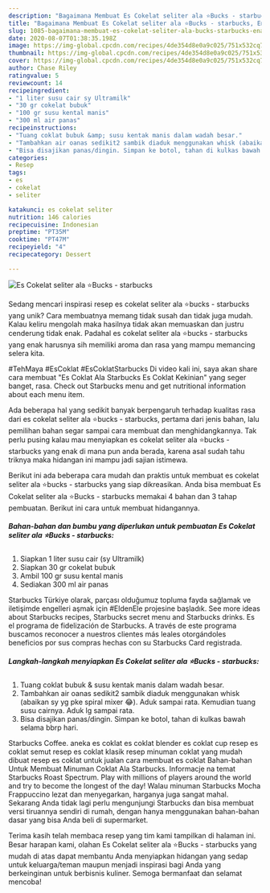 ```yaml
---
description: "Bagaimana Membuat Es Cokelat seliter ala ⭐️Bucks - starbucks, Enak"
title: "Bagaimana Membuat Es Cokelat seliter ala ⭐️Bucks - starbucks, Enak"
slug: 1085-bagaimana-membuat-es-cokelat-seliter-ala-bucks-starbucks-enak
date: 2020-08-07T01:38:35.198Z
image: https://img-global.cpcdn.com/recipes/4de354d8e0a9c025/751x532cq70/es-cokelat-seliter-ala-⭐️bucks-starbucks-foto-resep-utama.jpg
thumbnail: https://img-global.cpcdn.com/recipes/4de354d8e0a9c025/751x532cq70/es-cokelat-seliter-ala-⭐️bucks-starbucks-foto-resep-utama.jpg
cover: https://img-global.cpcdn.com/recipes/4de354d8e0a9c025/751x532cq70/es-cokelat-seliter-ala-⭐️bucks-starbucks-foto-resep-utama.jpg
author: Chase Riley
ratingvalue: 5
reviewcount: 14
recipeingredient:
- "1 liter susu cair sy Ultramilk"
- "30 gr cokelat bubuk"
- "100 gr susu kental manis"
- "300 ml air panas"
recipeinstructions:
- "Tuang coklat bubuk &amp; susu kentak manis dalam wadah besar."
- "Tambahkan air oanas sedikit2 sambik diaduk menggunakan whisk (abaikan sy yg pke spiral mixer 😂). Aduk sampai rata. Kemudian tuang susu cairnya. Aduk lg sampai rata."
- "Bisa disajikan panas/dingin. Simpan ke botol, tahan di kulkas bawah selama bbrp hari."
categories:
- Resep
tags:
- es
- cokelat
- seliter

katakunci: es cokelat seliter 
nutrition: 146 calories
recipecuisine: Indonesian
preptime: "PT35M"
cooktime: "PT47M"
recipeyield: "4"
recipecategory: Dessert

---
```



![Es Cokelat seliter ala ⭐️Bucks - starbucks](https://img-global.cpcdn.com/recipes/4de354d8e0a9c025/751x532cq70/es-cokelat-seliter-ala-⭐️bucks-starbucks-foto-resep-utama.jpg)

Sedang mencari inspirasi resep es cokelat seliter ala ⭐️bucks - starbucks yang unik? Cara membuatnya memang tidak susah dan tidak juga mudah. Kalau keliru mengolah maka hasilnya tidak akan memuaskan dan justru cenderung tidak enak. Padahal es cokelat seliter ala ⭐️bucks - starbucks yang enak harusnya sih memiliki aroma dan rasa yang mampu memancing selera kita.

#TehMaya #EsCoklat #EsCoklatStarbucks Di video kali ini, saya akan share cara membuat &#34;Es Coklat Ala Starbucks Es Coklat Kekinian&#34; yang seger banget, rasa. Check out Starbucks menu and get nutritional information about each menu item.

Ada beberapa hal yang sedikit banyak berpengaruh terhadap kualitas rasa dari es cokelat seliter ala ⭐️bucks - starbucks, pertama dari jenis bahan, lalu pemilihan bahan segar sampai cara membuat dan menghidangkannya. Tak perlu pusing kalau mau menyiapkan es cokelat seliter ala ⭐️bucks - starbucks yang enak di mana pun anda berada, karena asal sudah tahu triknya maka hidangan ini mampu jadi sajian istimewa.


Berikut ini ada beberapa cara mudah dan praktis untuk membuat es cokelat seliter ala ⭐️bucks - starbucks yang siap dikreasikan. Anda bisa membuat Es Cokelat seliter ala ⭐️Bucks - starbucks memakai 4 bahan dan 3 tahap pembuatan. Berikut ini cara untuk membuat hidangannya.

<!--inarticleads1-->

##### Bahan-bahan dan bumbu yang diperlukan untuk pembuatan Es Cokelat seliter ala ⭐️Bucks - starbucks:

1. Siapkan 1 liter susu cair (sy Ultramilk)
1. Siapkan 30 gr cokelat bubuk
1. Ambil 100 gr susu kental manis
1. Sediakan 300 ml air panas


Starbucks Türkiye olarak, parçası olduğumuz topluma fayda sağlamak ve iletişimde engelleri aşmak için #EldenEle projesine başladık. See more ideas about Starbucks recipes, Starbucks secret menu and Starbucks drinks. Es el programa de fidelización de Starbucks. A través de este programa buscamos reconocer a nuestros clientes más leales otorgándoles beneficios por sus compras hechas con su Starbucks Card registrada. 

<!--inarticleads2-->

##### Langkah-langkah menyiapkan Es Cokelat seliter ala ⭐️Bucks - starbucks:

1. Tuang coklat bubuk &amp; susu kentak manis dalam wadah besar.
1. Tambahkan air oanas sedikit2 sambik diaduk menggunakan whisk (abaikan sy yg pke spiral mixer 😂). Aduk sampai rata. Kemudian tuang susu cairnya. Aduk lg sampai rata.
1. Bisa disajikan panas/dingin. Simpan ke botol, tahan di kulkas bawah selama bbrp hari.


Starbucks Coffee. aneka es coklat es coklat blender es coklat cup resep es coklat semut resep es coklat klasik resep minuman coklat yang mudah dibuat resep es coklat untuk jualan cara membuat es coklat Bahan-bahan Untuk Membuat Minuman Coklat Ala Starbucks. Informacje na temat Starbucks Roast Spectrum. Play with millions of players around the world and try to become the longest of the day! Walau minuman Starbucks Mocha Frappuccino lezat dan menyegarkan, harganya juga sangat mahal. Sekarang Anda tidak lagi perlu mengunjungi Starbucks dan bisa membuat versi tiruannya sendiri di rumah, dengan hanya menggunakan bahan-bahan dasar yang bisa Anda beli di supermarket. 

Terima kasih telah membaca resep yang tim kami tampilkan di halaman ini. Besar harapan kami, olahan Es Cokelat seliter ala ⭐️Bucks - starbucks yang mudah di atas dapat membantu Anda menyiapkan hidangan yang sedap untuk keluarga/teman maupun menjadi inspirasi bagi Anda yang berkeinginan untuk berbisnis kuliner. Semoga bermanfaat dan selamat mencoba!
